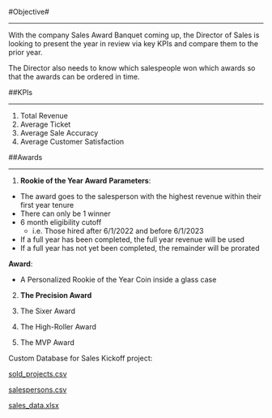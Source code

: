#Objective#
******
With the company Sales Award Banquet coming up, the Director of Sales is looking to present
the year in review via key KPIs and compare them to the prior year.

The Director also needs to know which salespeople won which awards so that the awards can
be ordered in time.


##KPIs
******
1. Total Revenue
2. Average Ticket
3. Average Sale Accuracy
4. Average Customer Satisfaction


##Awards
******
1. **Rookie of the Year Award**
**Parameters**:
  - The award goes to the salesperson with the highest revenue within their first year tenure
  - There can only be 1 winner
  - 6 month eligibility cutoff
      - i.e. Those hired after 6/1/2022 and before 6/1/2023
  - If a full year has been completed, the full year revenue will be used
  - If a full year has not yet been completed, the remainder will be prorated

**Award**:
  - A Personalized Rookie of the Year Coin inside a glass case

2. **The Precision Award**

3. The Sixer Award

4. The High-Roller Award

5. The MVP Award


Custom Database for Sales Kickoff project:

[sold_projects.csv](https://github.com/andrwbrntt/Portfolio/files/14060188/sold_projects.csv)

[salespersons.csv](https://github.com/andrwbrntt/Portfolio/files/14060187/salespersons.csv)

[sales_data.xlsx](https://github.com/andrwbrntt/Portfolio/files/14060186/sales_data.xlsx)
